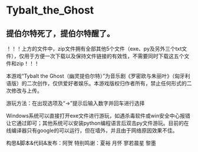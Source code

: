 # Tybalt_the_Ghost
提伯尔特死了，提伯尔特醒了。
------------------------------------------
！！！上方的文件中，zip文件拥有全部其他5个文件（exe、py及另外三个txt文件），仅用于方便一次下载以及保持文件链接的有效性，不需要同时下载这五个文件和zip！！！

本游戏“Tybalt the Ghost（幽灵提伯尔特）”为音乐剧《罗密欧与朱丽叶》（匈牙利语版）的二次创作，仅供爱好者娱乐。本游戏版权归作者所有，禁止任何形式的二次修改与上传。

游玩方法：在出现选项及“→”提示后输入数字并回车进行选择

Windows系统可以直接打开exe文件进行游玩，如遇杀毒软件或win安全中心报错让它通过即可；其他系统可以安装python编程语言后双击py文件游玩。目前的在线编译器只有google的可以运行，但在墙外，并且由于网络原因效果不佳。

构思&脚本&代码&发布：阿贺
特别鸣谢：夏裕 月怀 寥若晨星 黎墨
